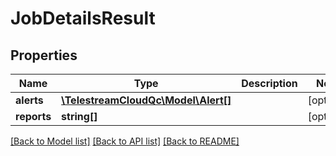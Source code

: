 # JobDetailsResult

## Properties
Name | Type | Description | Notes
------------ | ------------- | ------------- | -------------
**alerts** | [**\TelestreamCloudQc\Model\Alert[]**](Alert.md) |  | [optional] 
**reports** | **string[]** |  | [optional] 

[[Back to Model list]](../README.md#documentation-for-models) [[Back to API list]](../README.md#documentation-for-api-endpoints) [[Back to README]](../README.md)


